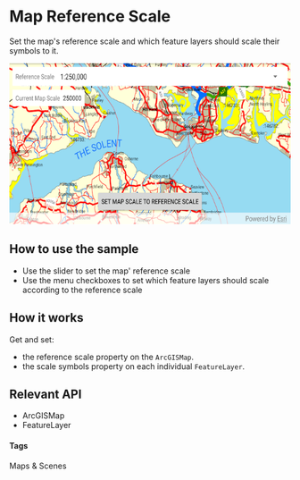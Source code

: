 # Map Reference Scale

Set the map's reference scale and which feature layers should scale their symbols to it.

![Map Reference Scale App](map-reference-scale.png)

## How to use the sample

* Use the slider to set the map' reference scale
* Use the menu checkboxes to set which feature layers should scale according to the reference scale

## How it works

Get and set:

* the reference scale property on the `ArcGISMap`.
* the scale symbols property on each individual `FeatureLayer`.

## Relevant API
* ArcGISMap
* FeatureLayer

#### Tags
Maps & Scenes